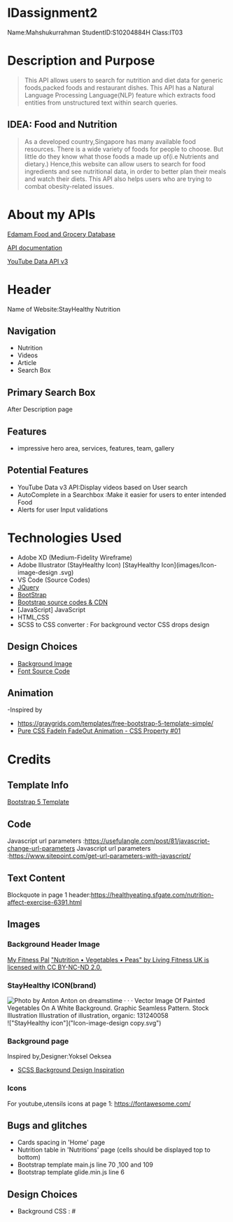 # IDassignment2
Name:Mahshukurrahman StudentID:S10204884H  Class:IT03

# Description and Purpose
> This API allows users to search for nutrition and diet data for generic foods,packed foods and restaurant dishes. This API has a Natural 
> Language Processing Language(NLP) feature which extracts food entities from unstructured text within search queries.
## IDEA: Food and Nutrition
> As a developed country,Singapore has many available food resources. There is a wide variety of foods for people to choose. But little do they
> know what those foods a made up of(i.e Nutrients and dietary.) 
> Hence,this website can allow users to search for food ingredients and see nutritional data, in order to better plan their meals and watch their
> diets. This API also helps users who are trying to combat obesity-related issues.
# About my APIs
[Edamam Food and Grocery Database](https://rapidapi.com/edamam/api/edamam-food-and-grocery-database/endpoints)

[API documentation](https://rapidapi.com/edamam/api/edamam-food-and-grocery-database/details)

 

 [YouTube Data API v3]()
  # Header
  Name of Website:StayHealthy Nutrition
  ## Navigation
  - Nutrition
  - Videos
  - Article
  - Search Box
  ## Primary Search Box
  After Description page
## Features
 - impressive hero area, services, features, team, gallery

## Potential Features
- YouTube Data v3 API:Display videos based on User search 
- AutoComplete in a Searchbox :Make it easier for users to enter intended Food
- Alerts for user Input validations 

 # Technologies Used
 - Adobe XD (Medium-Fidelity Wireframe)
 - Adobe Illustrator (StayHealthy Icon) [StayHealthy Icon](images/Icon-image-design .svg)
 - VS Code (Source Codes)
 - [JQuery](https://code.jquery.com/jquery-3.5.1.min.js)
 - [BootStrap](https://cdn.jsdelivr.net/npm/bootstrap@4.5.3/dist/css/bootstrap.min.css)
 - [Bootstrap source codes & CDN](getbootstrap.com/docs)
 -  [JavaScript] JavaScript
 - HTML,CSS
- SCSS to CSS converter : For background vector CSS drops design

## Design Choices
- [Background Image](images/search-background.jpg)
- [Font Source Code](https://fonts.googleapis.com/css2?family=Nunito:wght@300&display=swap)

## Animation
-Inspired by
- https://graygrids.com/templates/free-bootstrap-5-template-simple/ 
- [Pure CSS FadeIn FadeOut Animation - CSS Property #01](https://www.youtube.com/watch?v=tbqyCwoH_-k)


# Credits

## Template Info
[Bootstrap 5 Template](https://graygrids.com/templates/free-bootstrap-5-template-simple/)
## Code
Javascript url parameters :https://usefulangle.com/post/81/javascript-change-url-parameters
Javascript url parameters :https://www.sitepoint.com/get-url-parameters-with-javascript/
## Text Content
Blockquote in page 1 header:https://healthyeating.sfgate.com/nutrition-affect-exercise-6391.html
## Images
### Background Header Image
[My Fitness Pal](https://blog.myfitnesspal.com/essential-guide-to-healthy-eating/)
["Nutrition • Vegetables • Peas" by Living Fitness UK is licensed with CC BY-NC-ND 2.0.](https://creativecommons.org/licenses/by-nc-nd/2.0/)
### StayHealthy ICON(brand)
![Photo by Anton Anton on dreamstime · · · Vector Image Of Painted Vegetables On A White Background. Graphic Seamless Pattern. Stock Illustration Illustration of illustration, organic: 131240058](https://www.pinterest.com/pin/510736413995726959/)
!["StayHealthy icon"]("Icon-image-design copy.svg")
### Background page
Inspired by,Designer:Yoksel Oeksea
- [SCSS Background Design Inspiration](https://codepen.io/yoksel/pen/oeksa)
### Icons
For youtube,utensils icons at page 1: https://fontawesome.com/

## Bugs and glitches
- Cards spacing in 'Home' page
- Nutrition table in 'Nutritions' page (cells should be displayed top to bottom)
- Bootstrap template main.js line 70 ,100 and 109
- Bootstrap template glide.min.js line 6


## Design Choices
- Background CSS : #